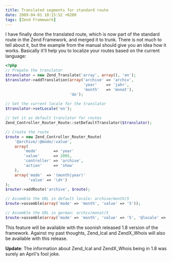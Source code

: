 ```yaml
---
title: Translated segments for standard route
date: 2009-04-01 10:15:52 +0200
tags: [Zend Framework]
---
```


I have finally done the translated route, which is now part of the standard route in the Zend Framework, and merged it to trunk. There is not much to tell about it, but the example from the manual should give you an idea how it works. Basically it'll help you to localize your routes based on the current language:

```php
<?php
// Prepate the translator
$translator = new Zend_Translate('array', array(), 'en');
$translator->addTranslation(array('archive' => 'archiv',
                                  'year'    => 'jahr',
                                  'month'   => 'monat'),
                            'de');
                         
// Set the current locale for the translator
$translator->setLocale('en');

// Set it as default translator for routes
Zend_Controller_Router_Route::setDefaultTranslator($translator);

// Create the route
$route = new Zend_Controller_Router_Route(
    '@archive/:@mode/:value',
    array(
        'mode'       => 'year'
        'value'      => 2005,
        'controller' => 'archive',
        'action'     => 'show'
    ),
    array('mode'  => '(month|year)'
          'value' => '\d+')
);
$router->addRoute('archive', $route);

// Assemble the URL in default locale: archive/month/5
$route->assemble(array('mode' => 'month', 'value' => '5'));

// Assemble the URL in german: archiv/monat/5
$route->assemble(array('mode' => 'month', 'value' => '5', '@locale' => 'de'));```

This feature will be available with the soonish released 1.8 version of the framework. Against my past thoughts, Zend_Ical and ZendX_Whois will also be available with this release.

**Update**: The information about Zend_Ical and ZendX_Whois being in 1.8 was surely an April's fool joke.